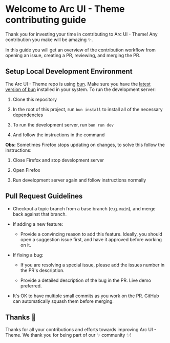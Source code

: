 # Welcome to Arc UI - Theme contributing guide

Thank you for investing your time in contributing to Arc UI - Theme! Any contribution you make will be amazing :sparkles:.

In this guide you will get an overview of the contribution workflow from opening an issue, creating a PR, reviewing, and merging the PR.

## Setup Local Development Environment

The Arc UI - Theme repo is using [bun](https://bun.sh). Make sure you have the [latest version of bun](https://github.com/oven-sh/bun/releases) installed in your system. To run the development server:

1. Clone this repository

2. In the root of this project, run `bun install` to install all of the necessary dependencies

3. To run the development server, run `bun run dev`

4. And follow the instructions in the command

**Obs:** Sometimes Firefox stops updating on changes, to solve this follow the instructions:

1. Close Firefox and stop development server

2. Open Firefox

3. Run development server again and follow instructions normally

## Pull Request Guidelines

- Checkout a topic branch from a base branch (e.g. `main`), and merge back against that branch.

- If adding a new feature:

  - Provide a convincing reason to add this feature. Ideally, you should open a suggestion issue first, and have it approved before working on it.

- If fixing a bug:

  - If you are resolving a special issue, please add the issues number in the PR's description.

  - Provide a detailed description of the bug in the PR. Live demo preferred.

- It's OK to have multiple small commits as you work on the PR. GitHub can automatically squash them before merging.

## Thanks :purple_heart:

Thanks for all your contributions and efforts towards improving Arc UI - Theme. We thank you for being part of our :sparkles: community :sparkles:!
